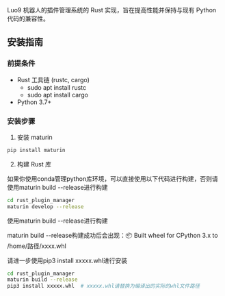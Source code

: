 Luo9 机器人的插件管理系统的 Rust 实现，旨在提高性能并保持与现有 Python 代码的兼容性。
## 安装指南
### 前提条件
- Rust 工具链 (rustc, cargo)
  - sudo apt install rustc
  - sudo apt install cargo
- Python 3.7+

### 安装步骤

1. 安装 maturin

```bash
pip install maturin
```

2. 构建 Rust 库

如果你使用conda管理python库环境，可以直接使用以下代码进行构建，否则请使用maturin build --release进行构建
```bash
cd rust_plugin_manager
maturin develop --release
```

使用maturin build --release进行构建

maturin build --release构建成功后会出现：📦 Built wheel for CPython 3.x to /home/路径/xxxx.whl

请进一步使用pip3 install xxxxx.whl进行安装
```bash
cd rust_plugin_manager
maturin build --release
pip3 install xxxxx.whl  # xxxxx.whl请替换为编译出的实际的whl文件路径
```
